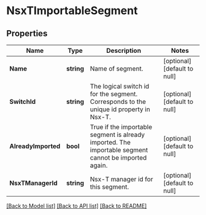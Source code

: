# NsxTImportableSegment

## Properties
Name | Type | Description | Notes
------------ | ------------- | ------------- | -------------
**Name** | **string** | Name of segment. | [optional] [default to null]
**SwitchId** | **string** | The logical switch id for the segment. Corresponds to the unique id property in Nsx-T. | [optional] [default to null]
**AlreadyImported** | **bool** | True if the importable segment is already imported. The importable segment cannot be imported again. | [optional] [default to null]
**NsxTManagerId** | **string** | Nsx-T manager id for this segment. | [optional] [default to null]

[[Back to Model list]](../README.md#documentation-for-models) [[Back to API list]](../README.md#documentation-for-api-endpoints) [[Back to README]](../README.md)


